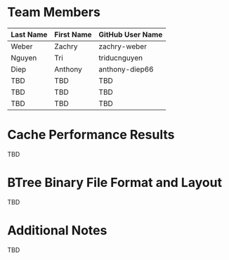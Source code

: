 # Team Members

Last Name       | First Name      | GitHub User Name
--------------- | --------------- | --------------------
Weber           | Zachry          | zachry-weber
Nguyen          | Tri             | triducnguyen
Diep            | Anthony         | anthony-diep66
TBD             | TBD             | TBD
TBD             | TBD             | TBD
TBD             | TBD             | TBD

# Cache Performance Results
TBD

# BTree Binary File Format and Layout
TBD

# Additional Notes
TBD


